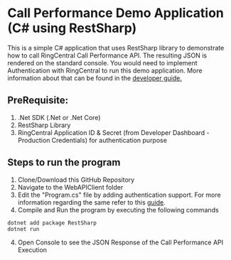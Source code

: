 # Call Performance Demo Application (C# using RestSharp)

This is a simple C# application that uses RestSharp library to demonstrate how to call RingCentral Call Performance API. The resulting JSON is rendered on the standard console. You would need to implement Authentication with RingCentral to run this demo application. More information about that can be found in the [developer guide.](https://developers.ringcentral.com/guide/authentication)

## PreRequisite:

1. .Net SDK (.Net or .Net Core)
2. RestSharp Library
3. RingCentral Application ID & Secret (from Developer Dashboard - Production Credentials) for authentication purpose

## Steps to run the program

1. Clone/Download this GitHub Repository
2. Navigate to the WebAPIClient folder
2. Edit the "Program.cs" file by adding authentication support. For more information regarding the same refer to this [guide](https://developers.ringcentral.com/guide/authentication).
3. Compile and Run the program by executing the following commands
```
dotnet add package RestSharp
dotnet run                  
```
4. Open Console to see the JSON Response of the Call Performance API Execution

